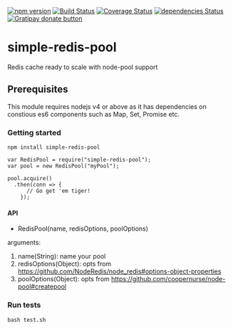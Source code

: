 [![npm version](http://img.shields.io/npm/v/simple-redis-pool.svg)](https://npmjs.org/package/simple-redis-pool)
[![Build Status](https://travis-ci.org/pasupulaphani/simple-redis-pool.svg?branch=master)](https://travis-ci.org/pasupulaphani/simple-redis-pool)
[![Coverage Status](https://coveralls.io/repos/github/pasupulaphani/simple-redis-pool/badge.svg?branch=master)](https://coveralls.io/github/pasupulaphani/simple-redis-pool?branch=master)
[![dependencies Status](https://david-dm.org/pasupulaphani/simple-redis-pool/status.svg)](https://david-dm.org/pasupulaphani/simple-redis-pool)
[![Gratipay donate button](https://img.shields.io/badge/gratipay-donate-yellow.svg)](https://gratipay.com/simple-redis-store/)

# simple-redis-pool
Redis cache ready to scale with node-pool support

## Prerequisites

This module requires nodejs v4 or above as it has dependencies on constious es6 components such as Map, Set, Promise etc.

### Getting started

    npm install simple-redis-pool

    var RedisPool = require("simple-redis-pool");
    var pool = new RedisPool("myPool");

    pool.acquire()
      .then(conn => {
          // Go get 'em tiger!
        });

#### API

- RedisPool(name, redisOptions, poolOptions)

arguments:

1. name(String): name your pool
2. redisOptions(Object): opts from https://github.com/NodeRedis/node_redis#options-object-properties
3. poolOptions(Object): opts from https://github.com/coopernurse/node-pool#createpool

### Run tests

    bash test.sh
